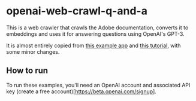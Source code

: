 # openai-web-crawl-q-and-a

This is a web crawler that crawls the Adobe documentation, converts it to embeddings and uses it for answering questions using OpenAI's GPT-3.

It is almost entirely copied from [this example app](https://github.com/openai/openai-cookbook/tree/main/apps/web-crawl-q-and-a) and [this tutorial](https://platform.openai.com/docs/tutorials/web-qa-embeddings), with some minor changes.

## How to run

To run these examples, you'll need an OpenAI account and associated API key (create a free account)[https://beta.openai.com/signup].
